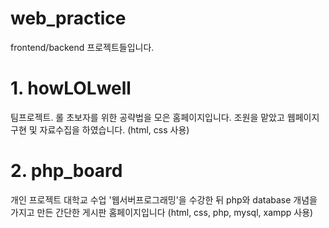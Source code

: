 # web_practice
frontend/backend 프로젝트들입니다.

# 1. howLOLwell
팀프로젝트. 롤 초보자를 위한 공략법을 모은 홈페이지입니다. 조원을 맡았고 웹페이지 구현 및 자료수집을 하였습니다. (html, css 사용)

# 2. php_board
개인 프로젝트 대학교 수업 '웹서버프로그래밍'을 수강한 뒤 php와 database 개념을 가지고 만든 간단한 게시판 홈페이지입니다 (html, css, php, mysql, xampp 사용)
